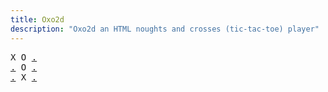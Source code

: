 ```yaml
---
title: Oxo2d 
description: "Oxo2d an HTML noughts and crosses (tic-tac-toe) player"
---
```


<pre class="oxo2d">
X O <a href="../2o/">.</a>
<a href="../2u/">.</a> O <a href="../2y/">.</a>
<a href="../30/">.</a> X <a href="../32/">.</a>
</pre>
